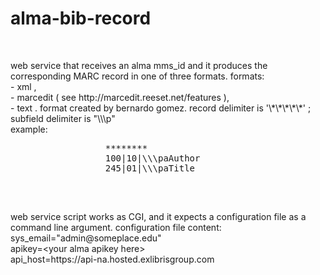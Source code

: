# alma-bib-record
 <br>
 <p width="600px">
 web service that receives an alma mms_id and it produces the corresponding MARC record in one of three formats.
 formats:<br>
     - xml ,<br>
     - marcedit ( see http://marcedit.reeset.net/features ),<br>
     - text . format created by bernardo gomez. record delimiter is &apos;\*\*\*\*\*&apos;  ;<br>subfield delimiter 
              is &quot;\\\p&quot; <br>
              example: <br>
              <pre>
                  ********
                  100|10|\\\paAuthor
                  245|01|\\\paTitle
               </pre>
 <br>
 </p>
 <p width="600px">
 web service script works as CGI, and it expects a configuration file as a command line argument.
 configuration file content: <br>
 sys_email=&quot;admin@someplace.edu&quot; <br>
apikey=&lt;your alma apikey here&gt; <br>
api_host=https://api-na.hosted.exlibrisgroup.com <br>
 </p>
   
